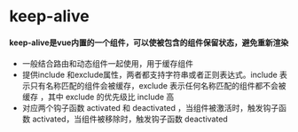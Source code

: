 # keep-alive

#### keep-alive是vue内置的一个组件，可以使被包含的组件保留状态，避免重新渲染

+ 一般结合路由和动态组件一起使用，用于缓存组件
+ 提供include 和exclude属性，两者都支持字符串或者正则表达式。include 表示只有名称匹配的组件会被缓存，exclude 表示任何名称匹配的组件都不会被缓存 ，其中 exclude 的优先级比 include 高
+ 对应两个钩子函数 activated 和 deactivated ，当组件被激活时，触发钩子函数 activated，当组件被移除时，触发钩子函数 deactivated

